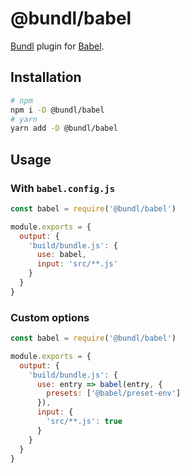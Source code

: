 # @bundl/babel

[Bundl](https://bundljs.org) plugin for [Babel](https://babeljs.io).

## Installation

```sh
# npm
npm i -D @bundl/babel
# yarn
yarn add -D @bundl/babel
```

## Usage

### With `babel.config.js`

```js
const babel = require('@bundl/babel') 

module.exports = {
  output: {
    'build/bundle.js': {
      use: babel,
      input: 'src/**.js'
    }
  }
}
```

### Custom options

```js
const babel = require('@bundl/babel') 

module.exports = {
  output: {
    'build/bundle.js': {
      use: entry => babel(entry, {
        presets: ['@babel/preset-env']
      }),
      input: {
        'src/**.js': true
      }
    }
  }
}
```